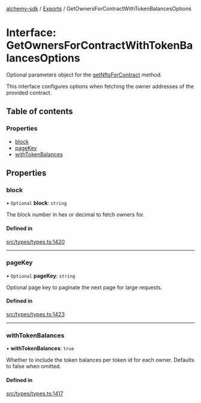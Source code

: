 [alchemy-sdk](../README.md) / [Exports](../modules.md) / GetOwnersForContractWithTokenBalancesOptions

# Interface: GetOwnersForContractWithTokenBalancesOptions

Optional parameters object for the [getNftsForContract](../classes/NftNamespace.md#getnftsforcontract) method.

This interface configures options when fetching the owner addresses of the
provided contract.

## Table of contents

### Properties

- [block](GetOwnersForContractWithTokenBalancesOptions.md#block)
- [pageKey](GetOwnersForContractWithTokenBalancesOptions.md#pagekey)
- [withTokenBalances](GetOwnersForContractWithTokenBalancesOptions.md#withtokenbalances)

## Properties

### block

• `Optional` **block**: `string`

The block number in hex or decimal to fetch owners for.

#### Defined in

[src/types/types.ts:1420](https://github.com/alchemyplatform/alchemy-sdk-js/blob/c023713/src/types/types.ts#L1420)

___

### pageKey

• `Optional` **pageKey**: `string`

Optional page key to paginate the next page for large requests.

#### Defined in

[src/types/types.ts:1423](https://github.com/alchemyplatform/alchemy-sdk-js/blob/c023713/src/types/types.ts#L1423)

___

### withTokenBalances

• **withTokenBalances**: ``true``

Whether to include the token balances per token id for each owner. Defaults
to false when omitted.

#### Defined in

[src/types/types.ts:1417](https://github.com/alchemyplatform/alchemy-sdk-js/blob/c023713/src/types/types.ts#L1417)
